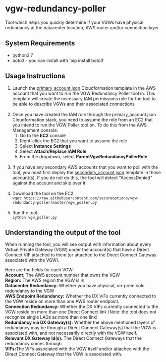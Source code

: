 # vgw-redundancy-poller
Tool which helps you quickly determine if your VGWs have physical redundancy at the datacenter location, AWS router and/or connection layer.

## System Requirements
<ul>
 <li>python3.7</li>
 <li>boto3 - you can install with 'pip install boto3'</li>
 </ul>

## Usage Instructions
<ol>
<li>Launch the <a href="https://console.aws.amazon.com/cloudformation/home?region=us-east-1#/stacks/new?stackName=ParentAccountVgwRedundancyPollerRole&templateURL=https://s3.amazonaws.com/secure-options/vgw-redundancy-poller/primary_account.json">primary_account.json</a> Cloudformation template in the AWS account that you want to run the VGW Redundancy Poller tool in. This template will create the necessary IAM permissions role for the tool to be able to describe VGWs and their associated connections</li>
 <br>
 <li>Once you have created the IAM role through the primary_account.json Cloudformation stack, you need to assume the role from  an EC2 that you intend to run the VGW Poller tool on. To do this from the AWS Management console:
   <ol> 
     <li>Go to the <strong>EC2</strong> console</li>
     <li>Right-click the EC2 that you want to assume the role</li>
     <li>Select <strong>Instance Settings</strong></li>
     <li>Select <strong>Attach/Replace IAM Role</strong></li>
     <li>From the dropdown, select <strong>ParentVgwRedundancyPollerRole</strong></li>
   </ol>
     <br>
<li>If you have any secondary AWS accounts that you want to poll with the tool, you must first deploy the <a href="https://console.aws.amazon.com/cloudformation/home?region=us-east-1#/stacks/new?stackName=SecondaryAccountVgwRedundancyPollerRole&templateURL=https://s3.amazonaws.com/secure-options/vgw-redundancy-poller/secondary_acct.json">secondary_account.json</a> template in those account(s). If you do not do this, the tool will detect "AccessDenied" against the account and skip over it</li>
 <br>
 <li>Download the tool on the EC2</li>
     <code>wget https://raw.githubusercontent.com/secureoptions/vgw-redundancy-poller/master/vgw_poller.py</code><br><br>
 <li>Run the tool</li>
     <code>python vgw_poller.py</code>
</ol>

## Understanding the output of the tool
When running the tool, you will see output with information about every Virtual Private Gateway (VGW) under the account(s) that have a Direct Connect VIF attached to them (or attached to the Direct Connect Gateway associated with the VGW).

Here are the fields for each VGW:<br>
   <strong>Account:</strong> The AWS account number that owns the VGW<br>
   <strong>Region:</strong> The AWS region the VGW is in<br>
   <strong>Datacenter Redundancy:</strong> Whether you have physical, on-prem colo redundancy to the VGW<br>
   <strong>AWS Endpoint Redundancy:</strong> Whether the DX VIFs currently connected to the VGW reside on more than one AWS router endpoint.<br>
   <strong>Connection Redundancy:</strong> Whether the DX VIFs currently connected to the VGW reside on more than one Direct Connect link (Note: the tool does not recognize single LAGs as more than one link)<br>
<strong>Redundancy via DX Gateway(s):</strong> Whether the above mentioned layers of redundancy may be through a Direct Connect Gateway(s) that the VGW is associated with, and not necessarily directly with the VGW itself.<br>
<strong>Relevant DX Gateway Id(s):</strong> The Direct Connect Gateways that the redundancy comes through<br>
<strong>VIFs:</strong>The VIFs associated with the VGW itself and/or attached with the Direct Connect Gateway that the VGW is associated with.<br>
   
   
